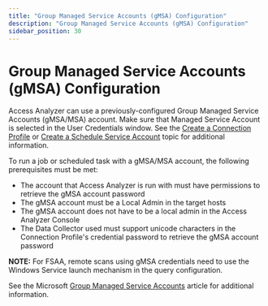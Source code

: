 ```yaml
---
title: "Group Managed Service Accounts (gMSA) Configuration"
description: "Group Managed Service Accounts (gMSA) Configuration"
sidebar_position: 30
---
```


# Group Managed Service Accounts (gMSA) Configuration

Access Analyzer can use a previously-configured Group Managed Service Accounts (gMSA/MSA) account.
Make sure that Managed Service Account is selected in the User Credentials window. See the
[Create a Connection Profile](/docs/accessanalyzer/12.0/admin/settings/connection/create/create.md) or
[Create a Schedule Service Account](/docs/accessanalyzer/12.0/admin/settings/schedule.md#create-a-schedule-service-account) topic for
additional information.

To run a job or scheduled task with a gMSA/MSA account, the following prerequisites must be met:

- The account that Access Analyzer is run with must have permissions to retrieve the gMSA account
  password
- The gMSA account must be a Local Admin in the target hosts
- The gMSA account does not have to be a local admin in the Access Analyzer Console
- The Data Collector used must support unicode characters in the Connection Profile's credential
  password to retrieve the gMSA account password

**NOTE:** For FSAA, remote scans using gMSA credentials need to use the Windows Service launch
mechanism in the query configuration.

See the Microsoft
[Group Managed Service Accounts](https://learn.microsoft.com/en-us/windows-server/security/group-managed-service-accounts/group-managed-service-accounts-overview)
article for additional information.
